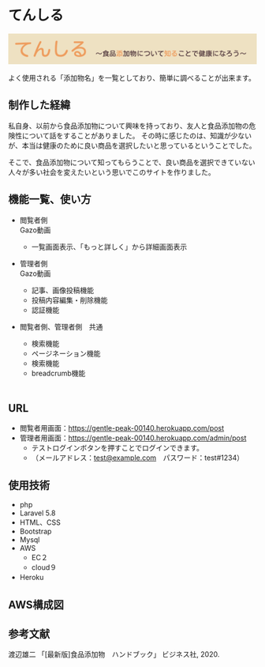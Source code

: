 # てんしる　

![title](title.png)

よく使用される「添加物名」を一覧としており、簡単に調べることが出来ます。

## 制作した経緯
私自身、以前から食品添加物について興味を持っており、友人と食品添加物の危険性について話をすることがありました。 
その時に感じたのは、知識が少ないが、本当は健康のために良い商品を選択したいと思っているということでした。

そこで、食品添加物について知ってもらうことで、良い商品を選択できていない人々が多い社会を変えたいという思いでこのサイトを作りました。

## 機能一覧、使い方
* 閲覧者側<br>
Gazo動画<br>
   * 一覧画面表示、「もっと詳しく」から詳細画面表示<br>

* 管理者側<br>
Gazo動画<br>

   * 記事、画像投稿機能<br>
   * 投稿内容編集・削除機能<br>
   * 認証機能<br>
* 閲覧者側、管理者側　共通<br>
   * 検索機能<br>
   * ページネーション機能<br>
   * 検索機能<br>
   * breadcrumb機能<br>
　
## URL
* 閲覧者用画面：https://gentle-peak-00140.herokuapp.com/post<br>
* 管理者用画面：https://gentle-peak-00140.herokuapp.com/admin/post<br>
   * テストログインボタンを押すことでログインできます。<br>
   * （メールアドレス：test@example.com　パスワード：test#1234）
　
## 使用技術
* php<br>
* Laravel 5.8<br>
* HTML、CSS<br>
* Bootstrap<br>
* Mysql<br>
* AWS<br>
   * EC２<br>
   * cloud９<br>
* Heroku
　
## AWS構成図

## 参考文献
渡辺雄二 「[最新版]食品添加物　ハンドブック」 ビジネス社, 2020.